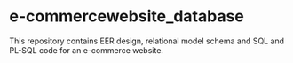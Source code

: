 # e-commercewebsite_database
This repository contains EER design, relational model schema and SQL and PL-SQL code for an e-commerce website.
